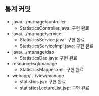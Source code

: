 

## 통계 커밋
- java/.../manage/controller
	- StatisticsController.java: 구현 완료
- java/.../manage/service
	-  StatisticsService.java: 구현 완료
	-  StatisticsServiceImpl.java: 구현 완료
- java/.../manage/dao
	- StatisticsDao.java: 구현 완료
- resource/sql/manage
	- StatisticsMapper.xml: 구현 완료
- webapp/.../view/manage
	- statistics.jsp: 구현 완료
	- statisticsLectureList.jsp: 구현 완료
